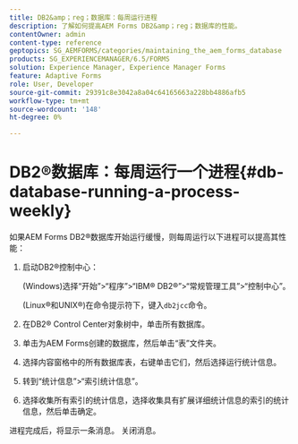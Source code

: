 ```yaml
---
title: DB2&amp；reg；数据库：每周运行进程
description: 了解如何提高AEM Forms DB2&amp；reg；数据库的性能。
contentOwner: admin
content-type: reference
geptopics: SG_AEMFORMS/categories/maintaining_the_aem_forms_database
products: SG_EXPERIENCEMANAGER/6.5/FORMS
solution: Experience Manager, Experience Manager Forms
feature: Adaptive Forms
role: User, Developer
source-git-commit: 29391c8e3042a8a04c64165663a228bb4886afb5
workflow-type: tm+mt
source-wordcount: '148'
ht-degree: 0%

---
```


# DB2®数据库：每周运行一个进程{#db-database-running-a-process-weekly}

如果AEM Forms DB2®数据库开始运行缓慢，则每周运行以下进程可以提高其性能：

1. 启动DB2®控制中心：

   (Windows)选择“开始”>“程序”>“IBM® DB2®”>“常规管理工具”>“控制中心”。

   (Linux®和UNIX®)在命令提示符下，键入`db2jcc`命令。

1. 在DB2® Control Center对象树中，单击所有数据库。
1. 单击为AEM Forms创建的数据库，然后单击“表”文件夹。
1. 选择内容窗格中的所有数据库表，右键单击它们，然后选择运行统计信息。
1. 转到“统计信息”>“索引统计信息”。
1. 选择收集所有索引的统计信息，选择收集具有扩展详细统计信息的索引的统计信息，然后单击确定。

进程完成后，将显示一条消息。 关闭消息。
